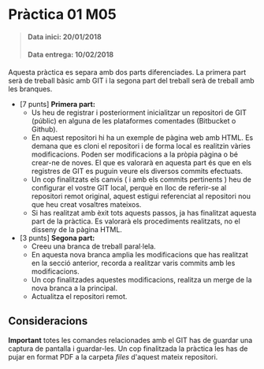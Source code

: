 # Pràctica 01 M05

>#### Data inici: 20/01/2018
>#### Data entrega: 10/02/2018
  
Aquesta pràctica es separa amb dos parts  diferenciades. La primera part serà de treball bàsic amb GIT i la segona part del treball serà de treball amb les branques.

 - [7 punts] **Primera part:** 
	 - Us heu de registrar i posteriorment inicialitzar un repositori de GIT (públic) en alguna de les plataformes comentades (Bitbucket o Github).
	 - En aquest repositori hi ha un exemple de pàgina web amb HTML. Es demana que es cloni el repositori i de forma local es realitzin vàries modificacions. Poden ser modificacions a la pròpia pàgina o bé crear-ne de noves. El que es valorarà en aquesta part és que en els registres de GIT es puguin veure els diversos commits efectuats.
	 - Un cop finalitzats els canvis ( i amb els commits pertinents ) heu de configurar el vostre GIT local, perquè en lloc de referir-se al repositori remot original, aquest estigui referenciat al repositori nou que heu creat vosaltres mateixos. 
	 - Si has realitzat amb èxit tots aquests passos, ja has finalitzat aquesta part de la pràctica. Es valorarà els procediments realitzats, no el disseny de la pàgina HTML.
 - [3 punts] **Segona part:**
	- Creeu una branca de treball paral·lela.  
	- En aquesta nova branca amplia les modificacions que has realitzat en la secció anterior, recorda a realitzar varis commits amb les modificacions.  
	- Un cop finalitzades aquestes modificacions, realitza un merge de la nova branca a la principal.  
	- Actualitza el repositori remot.  

## Consideracions  
**Important** totes les comandes relacionades amb el GIT has de guardar una captura de pantalla i guardar-les. Un cop finalitzada la pràctica les has de pujar en format PDF a la carpeta *files* d'aquest mateix repositori.